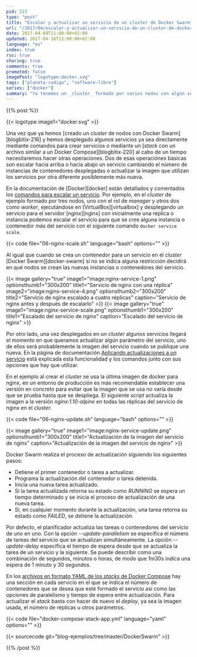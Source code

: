 ```yaml
---
pid: 223
type: "post"
title: "Escalar y actualizar un servicio de un cluster de Docker Swarm"
url: "/2017/04/escalar-y-actualizar-un-servicio-de-un-cluster-de-docker-swarm/"
date: 2017-04-09T11:00:00+02:00
updated: 2017-04-16T13:00:00+02:00
language: "es"
index: true
rss: true
sharing: true
comments: true
promoted: false
imagePost: "logotype:docker.svg"
tags: ["planeta-codigo", "software-libre"]
series: ["docker"]
summary: "Ya tenemos un _cluster_ formado por varios nodos con algún servicio ejecutándose en el _cluster_ de Docker Swarm. Si surge la necesidad los servicios del _cluster_ se pueden escalar cambiando el número de instancias de contenedores que forma el servicio para atender las necesidades computacionales o para ofrecer el servicio a más usuarios. Por otro lado, pasado un tiempo muy posiblemente se publicará una nueva imagen de los contenedores, el servicio se puede actualizar para que los contenedores utilicen esa nueva imagen."
---
```


{{% post %}}

{{< logotype image1="docker.svg" >}}

Una vez que ya hemos [creado un _cluster_ de nodos con Docker Swarm][blogbitix-216] y hemos desplegado algunos servicios ya sea directamente mediante comandos para crear servicios o mediante un [_stack_ con un archivo similar a un Docker Compose][blogbitix-220] al cabo de un tiempo necesitaremos hacer otras operaciones. Dos de esas operaciónes básicas son escalar hacia arriba o hacia abajo un servicio cambiando el número de instancias de contenedores desplegadas o actualizar la imagen que utilizan los servicios por otra diferente posiblemente más nueva.

En la documentación de [Docker][docker] están detallados y comentados los [comandos para escalar un servicio](https://docs.docker.com/engine/swarm/swarm-tutorial/scale-service/). Por ejemplo, en el _cluster_ de ejemplo formado por tres nodos, uno con el rol de _manager_ y otros dos como _worker_, ejecutándose en [VirtualBox][virtualbox] y desplegando un servicio para el servidor [nginx][nginx] con inicialmente una réplica o instancia podemos escalar el servicio para que se cree alguna instancia o contenedor más del servicio con el siguiente comando `docker service scale`.

{{< code file="06-nginx-scale.sh" language="bash" options="" >}}

Al igual que cuando se crea un contenedor para un servicio en el _cluster_ [Docker Swarm][docker-swarm] si no se indica alguna restricción decidirá en qué nodos se crean las nuevas instancias o contenedores del servicio.

{{< image
    gallery="true"
    image1="image:nginx-service-1.png" optionsthumb1="300x200" title1="Servicio de nginx con una réplica"
    image2="image:nginx-service-4.png" optionsthumb2="300x200" title2="Servicio de nginx escalado a cuatro réplicas"
    caption="Servicio de nginx antes y después de escalarlo" >}}
{{< image
    gallery="true"
    image1="image:nginx-service-scale.png" optionsthumb1="300x200" title1="Escalado del servicio de nginx"
    caption="Escalado del servicio de nginx" >}}

Por otro lado, una vez desplegados en un _cluster_ algunos servicios llegará el momento en que queramos actualizar algún parámetro del servicio, uno de ellos será probablemente la imagen del servicio cuando se publique una nueva. En la página de documentación [Aplicando actualizaciones a un servicio](https://docs.docker.com/engine/swarm/swarm-tutorial/rolling-update/) está explicada esta funcionalidad y los comandos junto con sus opciones que hay que utilizar.

En el ejemplo al crear el _cluster_ se usa la última imagen de docker para nginx, en un entorno de producción es más recomendable establecer una versión en concreto para evitar que la imagen que se usa no varía desde que se prueba hasta que se despliega. El siguiente _script_ actualiza la imagen a la versión _nginx:1.10-alpine_ en todas las réplicas del servicio de nginx en el _cluster_.

{{< code file="06-nginx-update.sh" language="bash" options="" >}}

{{< image
    gallery="true"
    image1="image:nginx-service-update.png" optionsthumb1="300x200" title1="Actualización de la imagen del servicio de nginx"
    caption="Actualización de la imagen del servicio de nginx" >}}

Docker Swarm realiza el proceso de actualización siguiendo los siguientes pasos:

* Detiene el primer contenedor o tarea a actualizar.
* Programa la actualización del contenedor o tarea detenida.
* Inicia una nueva tarea actualizado.
* Si la tarea actualizada retorna su estado como _RUNNING_ se espera un tiempo determinado y se inicia el proceso de actualización de una nueva tarea.
* Si, en cualquier momento durante la actualización, una tarea retorna su estado como _FAILED_, se detiene la actualización.

Por defecto, el planificador actualiza las tareas o contenedores del servicio de uno en uno. Con la opción _\-\-update-parallelism_ se especifica el número de tareas del servicio que se actualizan simultáneamente. La opción _\-\-update-delay_ especifica el tiempo de espera desde que se actualiza la tarea de un servicio y la siguiente. Se puede describir como una combinación de segundos, minutos o horas, de modo que 1m30s indica una espera de 1 minuto y 30 segundos.

En los [archivos en formato YAML de los _stacks_ de Docker Compose](https://docs.docker.com/compose/compose-file/) hay una sección en cada servicio en el que se indica el número de contenedores que se desea que esté formado el servicio así como las opciones de paralelismo y tiempo de espera entre actualización. Para actualizar el _stack_ basta con hacer de nuevo el _deploy_, ya sea la imagen usada, el número de réplicas u otros parámetros.

{{< code file="docker-compose-stack-app.yml" language="yaml" options="" >}}

{{< sourcecode git="blog-ejemplos/tree/master/DockerSwarm" >}}

{{% /post %}}
